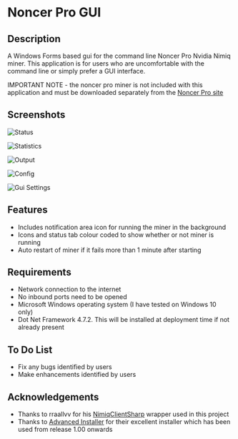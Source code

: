 # Noncer Pro GUI

## Description

A Windows Forms based gui for the command line Noncer Pro  Nvidia Nimiq miner.
This application is for users who are uncomfortable with the command line or simply prefer a GUI interface.

IMPORTANT NOTE - the noncer pro miner is not included with this application and must be downloaded separately from the [Noncer Pro site](https://www.noncer.pro/)

## Screenshots

![Status](https://github.com/Starglancer/NoncerProGUI/assets/124823644/c902e295-978e-42c8-aeba-2e32fa5dd3bd)

![Statistics](https://github.com/Starglancer/NoncerProGUI/assets/124823644/710e0dc6-f8cc-4813-8da4-4563b4507f17)

![Output](https://github.com/Starglancer/NoncerProGUI/assets/124823644/0efb1e80-ef61-4803-ada1-a6e15b4c57de)

![Config](https://github.com/Starglancer/NoncerProGUI/assets/124823644/abae8067-f78c-4e68-b31d-d680e7ca4739)

![Gui Settings](https://github.com/Starglancer/NoncerProGUI/assets/124823644/53d8d125-cb05-453a-9f98-7cdcc21829a4)

## Features

 - Includes notification area icon for running the miner in the background
 - Icons and status tab colour coded to show whether or not miner is running
 - Auto restart of miner if it fails more than 1 minute after starting
 
## Requirements

 - Network connection to the internet
 - No inbound ports need to be opened
 - Microsoft Windows operating system (I have tested on Windows 10 only)
 - Dot Net Framework 4.7.2. This will be installed at deployment time if not already present
 
## To Do List

- Fix any bugs identified by users
- Make enhancements identified by users
 
## Acknowledgements

- Thanks to rraallvv for his [NimiqClientSharp](https://github.com/rraallvv/NimiqClientSharp) wrapper used in this project
- Thanks to [Advanced Installer](https://www.advancedinstaller.com/) for their excellent installer which has been used from release 1.00 onwards
